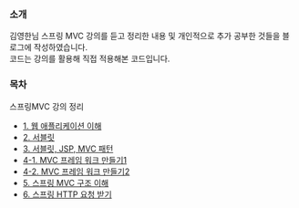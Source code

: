 ### 소개
김영한님 스프링 MVC 강의를 듣고 정리한 내용 및 개인적으로 추가 공부한 것들을 블로그에 작성하였습니다.</br>
코드는 강의를 활용해 직접 적용해본 코드입니다. 

### 목차
스프링MVC 강의 정리</br>
* [1. 웹 애플리케이션 이해](https://abcdefgh123123.tistory.com/374)
* [2. 서블릿](https://abcdefgh123123.tistory.com/383)
* [3. 서블릿, JSP, MVC 패턴](https://abcdefgh123123.tistory.com/385)
* [4-1. MVC 프레임 워크 만들기1](https://abcdefgh123123.tistory.com/388)
* [4-2. MVC 프레임 워크 만들기2](https://abcdefgh123123.tistory.com/391)
* [5. 스프링 MVC 구조 이해](https://abcdefgh123123.tistory.com/425)
* [6. 스프링 HTTP 요청 받기](https://abcdefgh123123.tistory.com/442)
